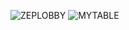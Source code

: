 ![ZEPLOBBY](https://github.com/pitapat428/sparta/assets/167290167/668e8e86-dccd-4aa6-a22e-4581d99a017c)
![MYTABLE](https://github.com/pitapat428/sparta/assets/167290167/c366355b-37d9-452e-9692-6d4c5ccfd6d6)
